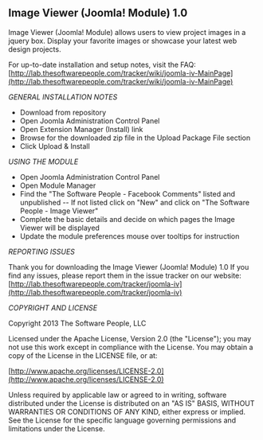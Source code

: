 Image Viewer (Joomla! Module) 1.0
-------
Image Viewer (Joomla! Module) allows users to view project images in a jquery box. 
Display your favorite images or showcase your latest web design projects.

For up-to-date installation and setup notes, visit the FAQ:
[http://lab.thesoftwarepeople.com/tracker/wiki/joomla-iv-MainPage](http://lab.thesoftwarepeople.com/tracker/wiki/joomla-iv-MainPage)


*GENERAL INSTALLATION NOTES*

- Download from repository
- Open Joomla Administration Control Panel
- Open Extension Manager (Install) link
- Browse for the downloaded zip file in the Upload Package File section
- Click Upload & Install

*USING THE MODULE*

- Open Joomla Administration Control Panel
- Open Module Manager
- Find the "The Software People - Facebook Comments" listed and unpublished
-- If not listed click on "New" and click on "The Software People - Image Viewer"
- Complete the basic details and decide on which pages the Image Viewer will be displayed
- Update the module preferences mouse over tooltips for instruction

*REPORTING ISSUES*

Thank you for downloading the Image Viewer (Joomla! Module) 1.0
If you find any issues, please report them in the issue tracker on our website:
[http://lab.thesoftwarepeople.com/tracker/joomla-iv](http://lab.thesoftwarepeople.com/tracker/joomla-iv)


*COPYRIGHT AND LICENSE*

Copyright 2013 The Software People, LLC

Licensed under the Apache License, Version 2.0 (the "License");
you may not use this work except in compliance with the License.
You may obtain a copy of the License in the LICENSE file, or at:

  [http://www.apache.org/licenses/LICENSE-2.0](http://www.apache.org/licenses/LICENSE-2.0)

Unless required by applicable law or agreed to in writing, software
distributed under the License is distributed on an "AS IS" BASIS,
WITHOUT WARRANTIES OR CONDITIONS OF ANY KIND, either express or implied.
See the License for the specific language governing permissions and
limitations under the License.
